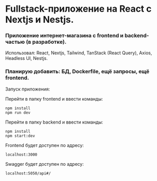 # Fullstack-приложение на React с Nextjs и Nestjs.

### Приложение интернет-магазина с frontend и backend-частью (в разработке). 
Использовал: React, Nextjs, Tailwind, TanStack (React Query), Axios, Headless UI, Nestjs.

### Планирую добавить: БД, Dockerfile, ещё запросы, ещё frontend.

Запуск приложения:

Перейти в папку frontend и ввести команды:

```
npm install
npm run dev
```

Перейти в папку backend и ввести команды:

```
npm install
npm start:dev
```

Frontend будет доступен по адресу:

```
localhost:3000
```

Swagger будет доступен по адресу:

```
localhost:5050/api#/
```
